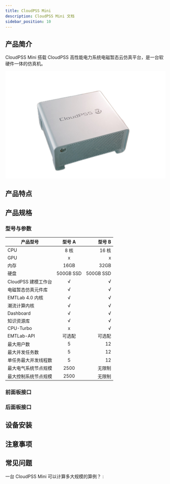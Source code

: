 ```yaml
---
title: CloudPSS Mini
description: CloudPSS Mini 文档
sidebar_position: 10
---
```



## 产品简介
CloudPSS Mini 搭载 CloudPSS 高性能电力系统电磁暂态云仿真平台，是一台软硬件一体的仿真机。  

![CloudPSS Mini =x300](./mini.png "CloudPSS Mini")  

## 产品特点

## 产品规格

### 型号与参数

|    产品型号     |   型号 A  |   型号 B    |
|-----------------|:--------:| ----------: |
|  CPU            |  8 核    |   16 核     |
|  GPU            |   x      |   x        |
|  内存           | 16GB    |    32GB     |
|  硬盘           | 500GB SSD | 500GB SSD  |
|CloudPSS 建模工作台| √ | √ |
|电磁暂态仿真元件库  | √ | √ |
|EMTLab 4.0 内核    | √ | √ |
|潮流计算内核       | √ | √ |
|Dashboard         | √ | √ |
|知识资源库         | √ | √ |
|CPU-Turbo         | x | √ |
|EMTLab-API        | 可选配 | 可选配 |
|最大用户数| 5 | 12 |
|最大并发任务数  | 5 | 12 |
|单任务最大并发线程数     | 5 | 12 |
|最大电气系统节点规模    | 2500 | 无限制 |
|最大控制系统节点规模 | 2500 | 无限制 |



### 前面板接口

### 后面板接口


## 设备安装

## 注意事项

## 常见问题
一台 CloudPSS Mini 可以计算多大规模的算例？
:   
